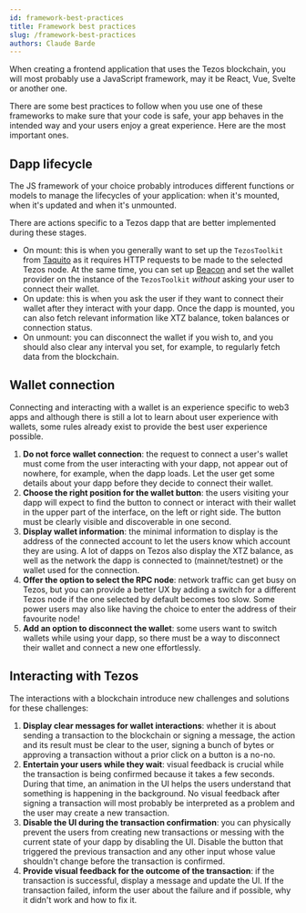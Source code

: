 ```yaml
---
id: framework-best-practices
title: Framework best practices
slug: /framework-best-practices
authors: Claude Barde
---
```


When creating a frontend application that uses the Tezos blockchain, you will most probably use a JavaScript framework, may it be React, Vue, Svelte or another one.

There are some best practices to follow when you use one of these frameworks to make sure that your code is safe, your app behaves in the intended way and your users enjoy a great experience. Here are the most important ones.

## Dapp lifecycle

The JS framework of your choice probably introduces different functions or models to manage the lifecycles of your application: when it's mounted, when it's updated and when it's unmounted.

There are actions specific to a Tezos dapp that are better implemented during these stages.

- On mount: this is when you generally want to set up the `TezosToolkit` from [Taquito](https://tezostaquito.io/docs/quick_start) as it requires HTTP requests to be made to the selected Tezos node. At the same time, you can set up [Beacon](https://docs.walletbeacon.io/) and set the wallet provider on the instance of the `TezosToolkit` _without_ asking your user to connect their wallet.
- On update: this is when you ask the user if they want to connect their wallet after they interact with your dapp. Once the dapp is mounted, you can also fetch relevant information like XTZ balance, token balances or connection status.
- On unmount: you can disconnect the wallet if you wish to, and you should also clear any interval you set, for example, to regularly fetch data from the blockchain.

## Wallet connection

Connecting and interacting with a wallet is an experience specific to web3 apps and although there is still a lot to learn about user experience with wallets, some rules already exist to provide the best user experience possible.

1. **Do not force wallet connection**: the request to connect a user's wallet must come from the user interacting with your dapp, not appear out of nowhere, for example, when the dapp loads. Let the user get some details about your dapp before they decide to connect their wallet.
2. **Choose the right position for the wallet button**: the users visiting your dapp will expect to find the button to connect or interact with their wallet in the upper part of the interface, on the left or right side. The button must be clearly visible and discoverable in one second.
3. **Display wallet information**: the minimal information to display is the address of the connected account to let the users know which account they are using. A lot of dapps on Tezos also display the XTZ balance, as well as the network the dapp is connected to (mainnet/testnet) or the wallet used for the connection.
4. **Offer the option to select the RPC node**: network traffic can get busy on Tezos, but you can provide a better UX by adding a switch for a different Tezos node if the one selected by default becomes too slow. Some power users may also like having the choice to enter the address of their favourite node!
5. **Add an option to disconnect the wallet**: some users want to switch wallets while using your dapp, so there must be a way to disconnect their wallet and connect a new one effortlessly.

## Interacting with Tezos

The interactions with a blockchain introduce new challenges and solutions for these challenges:

1. **Display clear messages for wallet interactions**: whether it is about sending a transaction to the blockchain or signing a message, the action and its result must be clear to the user, signing a bunch of bytes or approving a transaction without a prior click on a button is a no-no.
2. **Entertain your users while they wait**: visual feedback is crucial while the transaction is being confirmed because it takes a few seconds. During that time, an animation in the UI helps the users understand that something is happening in the background. No visual feedback after signing a transaction will most probably be interpreted as a problem and the user may create a new transaction.
3. **Disable the UI during the transaction confirmation**: you can physically prevent the users from creating new transactions or messing with the current state of your dapp by disabling the UI. Disable the button that triggered the previous transaction and any other input whose value shouldn't change before the transaction is confirmed.
4. **Provide visual feedback for the outcome of the transaction**: if the transaction is successful, display a message and update the UI. If the transaction failed, inform the user about the failure and if possible, why it didn't work and how to fix it.

